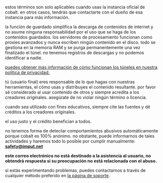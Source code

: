 <script lang="ts">
    import { t } from "$lib/i18n/translations";
    import SectionHeading from "$components/misc/SectionHeading.svelte";
</script>

<section id="general">
<SectionHeading
    title={$t("about.heading.general")}
    sectionId="general"
/>

estos términos son solo aplicables cuando usas la instancia oficial de cobalt.
en otros casos, tendrás que contactarte con el dueño de esa instancia para más
información.
</section>

<section id="saving">
<SectionHeading
    title={$t("about.heading.saving")}
    sectionId="saving"
/>

la función de guardado simplifica la descarga de contenidos de internet y no
asume ninguna responsabilidad por el uso que se haga de los contenidos
guardados. los servidores de procesamiento funcionan como proxies avanzados y
nunca escriben ningún contenido en el disco. todo se gestiona en la memoria RAM
y se purga permanentemente una vez finalizado el túnel. no tenemos registros de
descargas y no podemos identificar a nadie.

[puedes obtener más información de cómo funcionan los túneles en nuestra
política de privacidad.](/about/privacy)
</section>

<section id="responsibility">
<SectionHeading
    title={$t("about.heading.responsibility")}
    sectionId="responsibility"
/>

tú (usuario final) eres responsable de lo que hagas con nuestras herramientas,
el cómo usas y distribuyes el contenido resultante. por favor sé considerado al
usar contenido de otros y siempre acredita a los creadores originales. asegúrate
de no violar ningún término o licencia.

cuando sea utilizado con fines educativos, siempre cite las fuentes y dé
créditos a los creadores originales.

el uso justo y el crédito benefician a todos.
</section>

<section id="abuse">
<SectionHeading
    title={$t("about.heading.abuse")}
    sectionId="abuse"
/>

no tenemos forma de detectar comportamientos abusivos automáticamente porque
cobalt es 100% anónimo. no obstante, puede informarnos de tales actividades y
haremos todo lo posible por cumplir manualmente: **safety@imput.net**

**este correo electrónico no está destinado a la asistencia al usuario, no
obtendrá respuesta si su preocupación no está relacionada con el abuso.**

si estás experimentando problemas, puedes contactarnos a través de cualquier
método preferido en [la página de soporte](/about/community).
</section>
